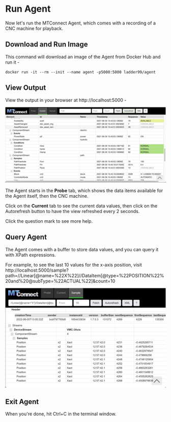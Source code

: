 # Run Agent

Now let's run the MTConnect Agent, which comes with a recording of a CNC machine for playback. 

## Download and Run Image

This command will download an image of the Agent from Docker Hub and run it -

```
docker run -it --rm --init --name agent -p5000:5000 ladder99/agent
```

## View Output

View the output in your browser at http://localhost:5000  -

![](_images/agent-html_1200.jpg)

The Agent starts in the **Probe** tab, which shows the data items available for the Agent itself, then the CNC machine. 

Click on the **Current** tab to see the current data values, then click on the Autorefresh button to have the view refreshed every 2 seconds. 

Click the question mark to see more help. 

## Query Agent

The Agent comes with a buffer to store data values, and you can query it with XPath expressions. 

For example, to see the last 10 values for the x-axis position, visit http://localhost:5000/sample?path=//Linear[@name=%22X%22]//DataItem[@type=%22POSITION%22%20and%20@subType=%22ACTUAL%22]&count=10

![](_images/ladder99-agent-sample.png)

## Exit Agent

When you're done, hit Ctrl+C in the terminal window.

